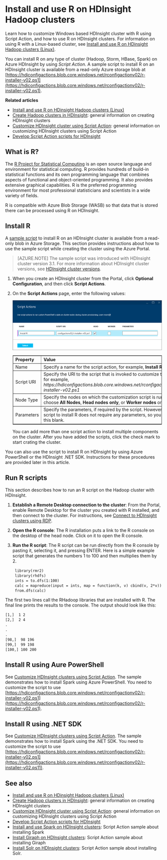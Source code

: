 <properties
    pageTitle="Use R in HDInsight to customize clusters | Microsoft Azure"
    description="Learn how to install R using Script Action, and use R on HDInsight clusters."
    services="hdinsight"
    documentationCenter=""
    tags="azure-portal"
    authors="mumian"
    manager="paulettm"
    editor="cgronlun"/>

<tags
    ms.service="hdinsight"
    ms.workload="big-data"
    ms.tgt_pltfrm="na"
    ms.devlang="na"
    ms.topic="article"
    ms.date="10/02/2015"
    ms.author="jgao"/>

# Install and use R on HDInsight Hadoop clusters


Learn how to customize Windows based HDInsight cluster with R using Script Action, and how to use R on HDInsight clusters. For information on using R with a Linux-based cluster, see [Install and use R on HDinsight Hadoop clusters (Linux)](hdinsight-hadoop-r-scripts-linux.md).
 
You can install R on any type of cluster (Hadoop, Storm, HBase, Spark) on Azure HDInsight by using *Script Action*. A sample script to install R on an HDInsight cluster is available from a read-only Azure storage blob at [https://hdiconfigactions.blob.core.windows.net/rconfigactionv02/r-installer-v02.ps1](https://hdiconfigactions.blob.core.windows.net/rconfigactionv02/r-installer-v02.ps1). 

**Related articles**

- [Install and use R on HDinsight Hadoop clusters (Linux)](hdinsight-hadoop-r-scripts-linux.md)
- [Create Hadoop clusters in HDInsight](hdinsight-provision-clusters.md): general information on creating HDInsight clusters
- [Customize HDInsight cluster using Script Action][hdinsight-cluster-customize]: general information on customizing HDInsight clusters using Script Action
- [Develop Script Action scripts for HDInsight](hdinsight-hadoop-script-actions.md)

## What is R?

The <a href="http://www.r-project.org/" target="_blank">R Project for Statistical Computing</a> is an open source language and environment for statistical computing. R provides hundreds of build-in statistical functions and its own programming language that combines aspects of functional and object-oriented programming. It also provides extensive graphical capabilities. R is the preferred programming environment for most professional statisticians and scientists in a wide variety of fields.

R is compatible with Azure Blob Storage (WASB) so that data that is stored there can be processed using R on HDInsight.  

## Install R

A [sample script](https://hdiconfigactions.blob.core.windows.net/rconfigactionv02/r-installer-v02.ps1) to install R on an HDInsight cluster is available from a read-only blob in Azure Storage. This section provides instructions about how to use the sample script while creating the cluster using the Azure Portal.

> [AZURE.NOTE] The sample script was introduced with HDInsight cluster version 3.1. For more information about  HDInsight cluster versions, see [HDInsight cluster versions](../hdinsight-component-versioning/).

1. When you create an HDInsight cluster from the Portal, click **Optional Configuration**, and then click **Script Actions**.
2. On the **Script Actions** page, enter the following values:

    ![Use Script Action to customize a cluster](./media/hdinsight-hadoop-r-scripts/hdi-r-script-action.png "Use Script Action to customize a cluster")

    <table border='1'>
        <tr><th>Property</th><th>Value</th></tr>
        <tr><td>Name</td>
            <td>Specify a name for the script action, for example, <b>Install R</b>.</td></tr>
        <tr><td>Script URI</td>
            <td>Specify the URI to the script that is invoked to customize the cluster, for example, <i>https://hdiconfigactions.blob.core.windows.net/rconfigactionv02/r-installer-v02.ps1</i></td></tr>
        <tr><td>Node Type</td>
            <td>Specify the nodes on which the customization script is run. You can choose <b>All Nodes</b>, <b>Head nodes only</b>, or <b>Worker nodes</b> only.
        <tr><td>Parameters</td>
            <td>Specify the parameters, if required by the script. However, the script to install R does not require any parameters, so you can leave this blank.</td></tr>
    </table>

    You can add more than one script action to install multiple components on the cluster. After you have added the scripts, click the check mark to start crating the cluster.

You can also use the script to install R on HDInsight by using Azure PowerShell or the HDInsight .NET SDK. Instructions for these procedures are provided later in this article.

## Run R scripts
This section describes how to run an R script on the Hadoop cluster with HDInsight.

1. **Establish a Remote Desktop connection to the cluster**: From the Portal, enable Remote Desktop for the cluster you created with R installed, and then connect to the cluster. For instructions, see [Connect to HDInsight clusters using RDP](hdinsight-administer-use-management-portal.md#rdp).

2. **Open the R console**: The R installation puts a link to the R console on the desktop of the head node. Click on it to open the R console.

3. **Run the R script**: The R script can be run directly from the R console by pasting it, selecting it, and pressing ENTER. Here is a simple example script that generates the numbers 1 to 100 and then multiplies them by 2.

        library(rmr2)
        library(rhdfs)
        ints = to.dfs(1:100)
        calc = mapreduce(input = ints, map = function(k, v) cbind(v, 2*v))
        from.dfs(calc)

The first two lines call the RHadoop libraries that are installed with R. The final line prints the results to the console. The output should look like this:

    [1,]  1 2
    [2,]  2 4
    .
    .
    .
    [98,]  98 196
    [99,]  99 198
    [100,] 100 200


## Install R using Aure PowerShell

See [Customize HDInsight clusters using Script Action](hdinsight-hadoop-customize-cluster.md#call_scripts_using_powershell).  The sample demonstrates how to install Spark using Azure PowerShell. You need to customize the script to use [https://hdiconfigactions.blob.core.windows.net/rconfigactionv02/r-installer-v02.ps1](https://hdiconfigactions.blob.core.windows.net/rconfigactionv02/r-installer-v02.ps1).

## Install R using .NET SDK

See [Customize HDInsight clusters using Script Action](hdinsight-hadoop-customize-cluster.md#call_scripts_using_azure_powershell). The sample demonstrates how to install Spark using the .NET SDK. You need to customize the script to use [https://hdiconfigactions.blob.core.windows.net/rconfigactionv02/r-installer-v02.ps1](https://hdiconfigactions.blob.core.windows.net/rconfigactionv02/r-installer-v02.ps11).


## See also

- [Install and use R on HDinsight Hadoop clusters (Linux)](hdinsight-hadoop-r-scripts-linux.md)
- [Create Hadoop clusters in HDInsight](hdinsight-provision-clusters.md): general information on creating HDInsight clusters
- [Customize HDInsight cluster using Script Action][hdinsight-cluster-customize]: general information on customizing HDInsight clusters using Script Action
- [Develop Script Action scripts for HDInsight](hdinsight-hadoop-script-actions.md)
- [Install and use Spark on HDInsight clusters][hdinsight-install-spark]: Script Action sample about installing Spark
- [Install Giraph on HDInsight clusters](hdinsight-hadoop-giraph-install.md): Script Action sample about installing Giraph
- [Install Solr on HDInsight clusters](hdinsight-hadoop-solr-install-linux.md): Script Action sample about installing Solr.

[powershell-install-configure]: ../install-configure-powershell.md
[hdinsight-provision]: ../hdinsight-provision-clusters/
[hdinsight-cluster-customize]: hdinsight-hadoop-customize-cluster-linux.md
[hdinsight-install-spark]: hdinsight-hadoop-spark-install-linux.md

